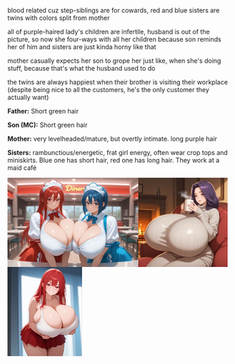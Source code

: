 blood related cuz step-siblings are for cowards, red and blue sisters are twins with colors split from mother

all of purple-haired lady's children are infertile, husband is out of the picture, so now she four-ways with all her children because son reminds her of him and sisters are just kinda horny like that

mother casually expects her son to grope her just like, when she's doing stuff, because that's what the husband used to do

the twins are always happiest when their brother is visiting their workplace (despite being nice to all the customers, he's the only customer they actually want)

**Father:** Short green hair

**Son (MC):** Short green hair

**Mother:** very levelheaded/mature, but overtly intimate. long purple hair

**Sisters:** rambunctious/energetic, frat girl energy, often wear crop tops and miniskirts. Blue one has short hair, red one has long hair. They work at a maid café

<img align="left" height="200" src="red_and_blue_sisters_work.png"><img align="left" height="200" src="purple_mother.png"><img align="left" height="200" src="red_sister_casual.png">
